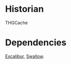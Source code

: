 # Historian
THGCache

# Dependencies
[Excalibur](https://github.com/TheHolyGrail/Excalibur), [Swallow](https://github.com/TheHolyGrail/Swallow).

